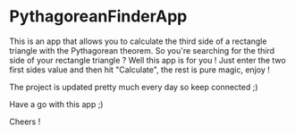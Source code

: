 # PythagoreanFinderApp
This is an app that allows you to calculate the third side of a rectangle triangle with the Pythagorean theorem.
So you're searching for the third side of your rectangle triangle ? Well this app is for you ! Just enter the two first sides value and then hit "Calculate", the rest is pure magic, enjoy !

The project is updated pretty much every day so keep connected ;)

Have a go with this app ;)

Cheers !
